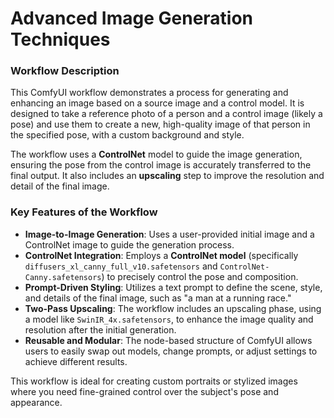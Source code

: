 
# Advanced Image Generation Techniques


### Workflow Description

This ComfyUI workflow demonstrates a process for generating and enhancing an image based on a source image and a control model. It is designed to take a reference photo of a person and a control image (likely a pose) and use them to create a new, high-quality image of that person in the specified pose, with a custom background and style.

The workflow uses a **ControlNet** model to guide the image generation, ensuring the pose from the control image is accurately transferred to the final output. It also includes an **upscaling** step to improve the resolution and detail of the final image.

### Key Features of the Workflow

* **Image-to-Image Generation**: Uses a user-provided initial image and a ControlNet image to guide the generation process.
* **ControlNet Integration**: Employs a **ControlNet model** (specifically `diffusers_xl_canny_full_v10.safetensors` and `ControlNet-Canny.safetensors`) to precisely control the pose and composition.
* **Prompt-Driven Styling**: Utilizes a text prompt to define the scene, style, and details of the final image, such as "a man at a running race."
* **Two-Pass Upscaling**: The workflow includes an upscaling phase, using a model like `SwinIR_4x.safetensors`, to enhance the image quality and resolution after the initial generation.
* **Reusable and Modular**: The node-based structure of ComfyUI allows users to easily swap out models, change prompts, or adjust settings to achieve different results.

This workflow is ideal for creating custom portraits or stylized images where you need fine-grained control over the subject's pose and appearance.


